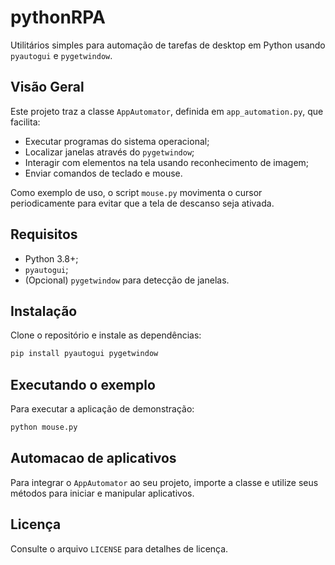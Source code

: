 # pythonRPA

Utilitários simples para automação de tarefas de desktop em Python usando `pyautogui` e `pygetwindow`.

## Visão Geral
Este projeto traz a classe `AppAutomator`, definida em `app_automation.py`, que facilita:
- Executar programas do sistema operacional;
- Localizar janelas através do `pygetwindow`;
- Interagir com elementos na tela usando reconhecimento de imagem;
- Enviar comandos de teclado e mouse.

Como exemplo de uso, o script `mouse.py` movimenta o cursor periodicamente para evitar que a tela de descanso seja ativada.

## Requisitos
- Python 3.8+;
- `pyautogui`;
- (Opcional) `pygetwindow` para detecção de janelas.

## Instalação
Clone o repositório e instale as dependências:

```bash
pip install pyautogui pygetwindow
```

## Executando o exemplo
Para executar a aplicação de demonstração:

```bash
python mouse.py
```

## Automacao de aplicativos
Para integrar o `AppAutomator` ao seu projeto, importe a classe e utilize seus métodos para iniciar e manipular aplicativos.

## Licença
Consulte o arquivo `LICENSE` para detalhes de licença.
